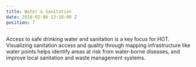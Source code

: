 ```yaml
---
title: Water & Sanitation
date: 2018-02-06 13:10:00 Z
position: 7
---
```


Access to safe drinking water and sanitation is a key focus for HOT. Visualizing sanitation access and quality through mapping infrastructure like water points helps identify areas at risk from water-borne diseases, and improve local sanitation and waste management systems.